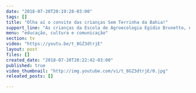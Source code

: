 ```yaml
---
date: "2018-07-20T20:19:28-03:00"
tags: []
title: "Olha aí o convite das crianças Sem Terrinha da Bahia!"
support_line: "As crianças da Escola de Agroecologia Egídio Brunetto, no Assentamento Jacir Rocha, Bahia, convidam todas e todos Sem Terrinha para participarem do I Encontro Nacional das Crianças Sem Terrinha, em Brasília - DF."
menu: "educação, cultura e comunicação"
section: tv
video: "https://youtu.be/t_8GZ3dtrjE"
layout: post
files: []
created_date: "2018-07-20T20:22:42-03:00"
published: true
video_thumbnail: "http://img.youtube.com/vi/t_8GZ3dtrjE/0.jpg"
releated_posts: []

---
```

